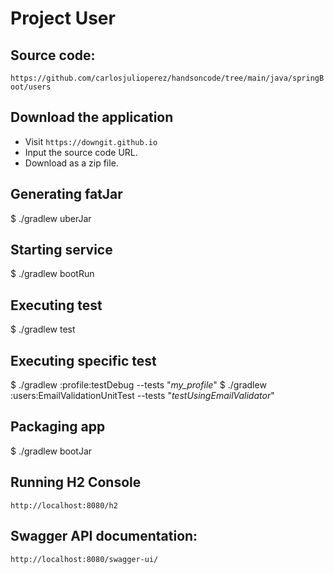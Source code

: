 # Project User

## Source code:
`https://github.com/carlosjulioperez/handsoncode/tree/main/java/springBoot/users`

## Download the application
* Visit `https://downgit.github.io`
* Input the source code URL.
* Download as a zip file.

## Generating fatJar
$ ./gradlew uberJar

## Starting service
$ ./gradlew bootRun

## Executing test
$ ./gradlew test

## Executing specific test
$ ./gradlew :profile:testDebug --tests "*my_profile*"
$ ./gradlew :users:EmailValidationUnitTest --tests "*testUsingEmailValidator*"

## Packaging app
$ ./gradlew bootJar

## Running H2 Console
`http://localhost:8080/h2`

## Swagger API documentation:
`http://localhost:8080/swagger-ui/`
